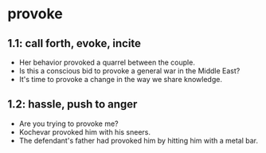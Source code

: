 # provoke
## 1.1: call forth, evoke, incite

  *  Her behavior provoked a quarrel between the couple.
  *  Is this a conscious bid to provoke a general war in the Middle East?
  *  It's time to provoke a change in the way we share knowledge.

## 1.2: hassle, push to anger

  *  Are you trying to provoke me?
  *  Kochevar provoked him with his sneers.
  *  The defendant's father had provoked him by hitting him with a metal bar.
